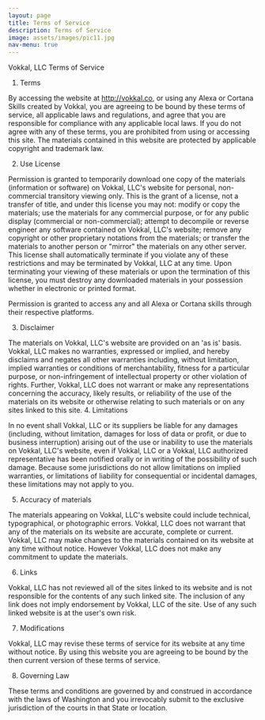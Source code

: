 ```yaml
---
layout: page
title: Terms of Service
description: Terms of Service
image: assets/images/pic11.jpg
nav-menu: true
---
```


Vokkal, LLC Terms of Service

1. Terms

By accessing the website at http://vokkal.co, or using any Alexa or Cortana Skills created by Vokkal, you are agreeing to be bound by these terms of service, all applicable laws and regulations, and agree that you are responsible for compliance with any applicable local laws. If you do not agree with any of these terms, you are prohibited from using or accessing this site. The materials contained in this website are protected by applicable copyright and trademark law.

2. Use License

Permission is granted to temporarily download one copy of the materials (information or software) on Vokkal, LLC's website for personal, non-commercial transitory viewing only. This is the grant of a license, not a transfer of title, and under this license you may not:
modify or copy the materials;
use the materials for any commercial purpose, or for any public display (commercial or non-commercial);
attempt to decompile or reverse engineer any software contained on Vokkal, LLC's website;
remove any copyright or other proprietary notations from the materials; or
transfer the materials to another person or "mirror" the materials on any other server.
This license shall automatically terminate if you violate any of these restrictions and may be terminated by Vokkal, LLC at any time. Upon terminating your viewing of these materials or upon the termination of this license, you must destroy any downloaded materials in your possession whether in electronic or printed format.

Permission is granted to access any and all Alexa or Cortana skills through their respective platforms.

3. Disclaimer

The materials on Vokkal, LLC's website are provided on an 'as is' basis. Vokkal, LLC makes no warranties, expressed or implied, and hereby disclaims and negates all other warranties including, without limitation, implied warranties or conditions of merchantability, fitness for a particular purpose, or non-infringement of intellectual property or other violation of rights.
Further, Vokkal, LLC does not warrant or make any representations concerning the accuracy, likely results, or reliability of the use of the materials on its website or otherwise relating to such materials or on any sites linked to this site.
4. Limitations

In no event shall Vokkal, LLC or its suppliers be liable for any damages (including, without limitation, damages for loss of data or profit, or due to business interruption) arising out of the use or inability to use the materials on Vokkal, LLC's website, even if Vokkal, LLC or a Vokkal, LLC authorized representative has been notified orally or in writing of the possibility of such damage. Because some jurisdictions do not allow limitations on implied warranties, or limitations of liability for consequential or incidental damages, these limitations may not apply to you.

5. Accuracy of materials

The materials appearing on Vokkal, LLC's website could include technical, typographical, or photographic errors. Vokkal, LLC does not warrant that any of the materials on its website are accurate, complete or current. Vokkal, LLC may make changes to the materials contained on its website at any time without notice. However Vokkal, LLC does not make any commitment to update the materials.

6. Links

Vokkal, LLC has not reviewed all of the sites linked to its website and is not responsible for the contents of any such linked site. The inclusion of any link does not imply endorsement by Vokkal, LLC of the site. Use of any such linked website is at the user's own risk.

7. Modifications

Vokkal, LLC may revise these terms of service for its website at any time without notice. By using this website you are agreeing to be bound by the then current version of these terms of service.

8. Governing Law

These terms and conditions are governed by and construed in accordance with the laws of Washington and you irrevocably submit to the exclusive jurisdiction of the courts in that State or location.